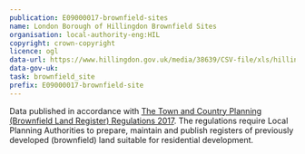 ```yaml
---
publication: E09000017-brownfield-sites
name: London Borough of Hillingdon Brownfield Sites
organisation: local-authority-eng:HIL
copyright: crown-copyright
licence: ogl
data-url: https://www.hillingdon.gov.uk/media/38639/CSV-file/xls/hillingdon_brownfieldregister_2017-12-31_rev1.csv
data-gov-uk: 
task: brownfield_site
prefix: E09000017-brownfield-site
---
```


Data published in accordance with [The Town and Country Planning (Brownfield Land Register) Regulations 2017](http://www.legislation.gov.uk/uksi/2017/403/contents/made).
The regulations require Local Planning Authorities to prepare, maintain and publish registers of previously developed (brownfield) land suitable for residential development.

